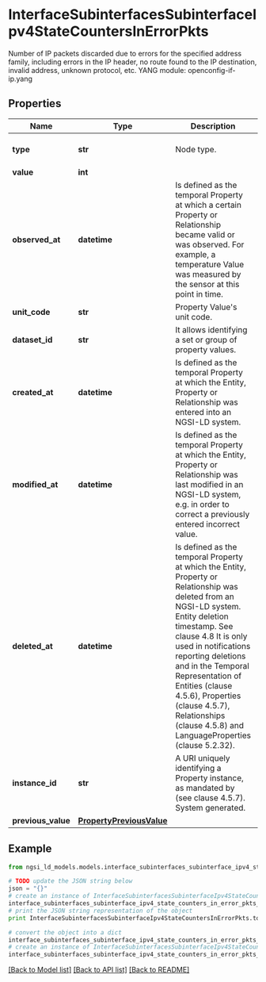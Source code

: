 # InterfaceSubinterfacesSubinterfaceIpv4StateCountersInErrorPkts

Number of IP packets discarded due to errors for the specified address family, including errors in the IP header, no route found to the IP destination, invalid address, unknown protocol, etc.  YANG module: openconfig-if-ip.yang 

## Properties

Name | Type | Description | Notes
------------ | ------------- | ------------- | -------------
**type** | **str** | Node type.  | [optional] [default to 'Property']
**value** | **int** |  | 
**observed_at** | **datetime** | Is defined as the temporal Property at which a certain Property or Relationship became valid or was observed. For example, a temperature Value was measured by the sensor at this point in time.  | [optional] 
**unit_code** | **str** | Property Value&#39;s unit code.  | [optional] 
**dataset_id** | **str** | It allows identifying a set or group of property values.  | [optional] 
**created_at** | **datetime** | Is defined as the temporal Property at which the Entity, Property or Relationship was entered into an NGSI-LD system.  | [optional] [readonly] 
**modified_at** | **datetime** | Is defined as the temporal Property at which the Entity, Property or Relationship was last modified in an NGSI-LD system, e.g. in order to correct a previously entered incorrect value.  | [optional] [readonly] 
**deleted_at** | **datetime** | Is defined as the temporal Property at which the Entity, Property or Relationship was deleted from an NGSI-LD system.  Entity deletion timestamp. See clause 4.8 It is only used in notifications reporting deletions and in the Temporal Representation of Entities (clause 4.5.6), Properties (clause 4.5.7), Relationships (clause 4.5.8) and LanguageProperties (clause 5.2.32).  | [optional] [readonly] 
**instance_id** | **str** | A URI uniquely identifying a Property instance, as mandated by (see clause 4.5.7). System generated.  | [optional] [readonly] 
**previous_value** | [**PropertyPreviousValue**](PropertyPreviousValue.md) |  | [optional] 

## Example

```python
from ngsi_ld_models.models.interface_subinterfaces_subinterface_ipv4_state_counters_in_error_pkts import InterfaceSubinterfacesSubinterfaceIpv4StateCountersInErrorPkts

# TODO update the JSON string below
json = "{}"
# create an instance of InterfaceSubinterfacesSubinterfaceIpv4StateCountersInErrorPkts from a JSON string
interface_subinterfaces_subinterface_ipv4_state_counters_in_error_pkts_instance = InterfaceSubinterfacesSubinterfaceIpv4StateCountersInErrorPkts.from_json(json)
# print the JSON string representation of the object
print InterfaceSubinterfacesSubinterfaceIpv4StateCountersInErrorPkts.to_json()

# convert the object into a dict
interface_subinterfaces_subinterface_ipv4_state_counters_in_error_pkts_dict = interface_subinterfaces_subinterface_ipv4_state_counters_in_error_pkts_instance.to_dict()
# create an instance of InterfaceSubinterfacesSubinterfaceIpv4StateCountersInErrorPkts from a dict
interface_subinterfaces_subinterface_ipv4_state_counters_in_error_pkts_form_dict = interface_subinterfaces_subinterface_ipv4_state_counters_in_error_pkts.from_dict(interface_subinterfaces_subinterface_ipv4_state_counters_in_error_pkts_dict)
```
[[Back to Model list]](../README.md#documentation-for-models) [[Back to API list]](../README.md#documentation-for-api-endpoints) [[Back to README]](../README.md)


